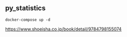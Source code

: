 ## py_statistics

```
docker-compose up -d
```

https://www.shoeisha.co.jp/book/detail/9784798155074
